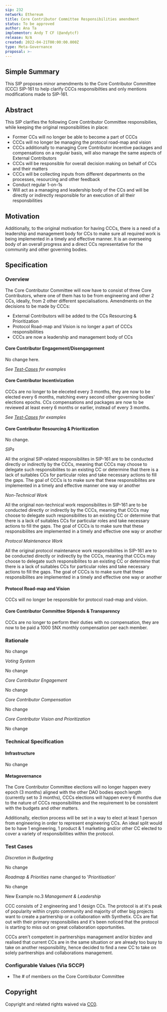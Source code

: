 ```yaml
---
sip: 232
network: Ethereum
title: Core Contributor Committee Responsibilities amendment
status: To be approved
author: Ana Ta
implementor: Andy T CF (@andytcf)
release: N/A
created: 2022-04-21T00:00:00.000Z
type: Meta-Governance
proposal: >-
---
```


## Simple Summary
<!--"If you can't explain it simply, you don't understand it well enough." Simply describe the outcome the proposed changes intends to achieve. This should be non-technical and accessible to a casual community member.-->

This SIP proposes minor amendments to the Core Contributor Committee (CCC) SIP-161 to help clarify CCCs responsibilties and only mentions modifications made to SIP-161.

## Abstract

<!--A short (~200 word) description of the proposed change, the abstract should clearly describe the proposed change. This is what *will* be done if the SIP is implemented, not *why* it should be done or *how* it will be done. If the SIP proposes deploying a new contract, write, "We propose to deploy a new contract that will do x".-->

This SIP clarifies the following Core Contributor Committee responsibilies, while keeping the original responsibilities in place:

- Former CCs will no longer be able to become a part of CCCs
- CCCs will no longer be managing the protocol road-map and vision
- CCCs additionally to managing Core Contributor incentive packages and compensations on a regular basis, will also manage the same aspects of External Contributors
- CCCs will be responsible for overall decision making on behalf of CCs and their matters
- CCCs will be collecting inputs from different departments on the processes, resourcing and other feedback
- Conduct regular 1-on-1s
- Will act as a managing and leadership body of the CCs and will be directly or indirectly responsible for an execution of all their responsbilities

## Motivation

<!--This is the problem statement. This is the *why* of the SIP. It should clearly explain *why* the current state of the protocol is inadequate.  It is critical that you explain *why* the change is needed, if the SIP proposes changing how something is calculated, you must address *why* the current calculation is inaccurate or wrong. This is not the place to describe how the SIP will address the issue!-->

Additionally, to the original motivation for having CCCs, there is a need of a leadership and management body for CCs to make sure all required work is being implemented in a timely and effective manner. It is an overseeing body of an overall progress and a direct CCs representative for the community and other governing bodies. 

## Specification

<!--The specification should describe the syntax and semantics of any new feature, there are five sections
1. Overview
2. Rationale
3. Technical Specification
4. Test Cases
5. Configurable Values
-->

### Overview

<!--This is a high-level overview of *how* the SIP will solve the problem. The overview should clearly describe how the new feature will be implemented.-->

The Core Contributor Committee will now have to consist of three Core Contributors, where one of them has to be from engineering and other 2 CCs, ideally, from 2 other different specialisations. Amendments on the decisions to be made by CCCs:

- External Contributors will be added to the CCs Resourcing & Prioritization 
- Protocol Road-map and Vision is no longer a part of CCCs responsibilities
- CCCs are now a leadership and management body of CCs

#### Core Contributor Engagement/Disengagement

No change here.

_See [Test-Cases](#Test-Cases) for examples_

#### Core Contributor Incentivization

CCCs are no longer to be eleceted every 3 months, they are now to be elected every 6 months, matching every second other governing bodies' elections epochs.
CCs compensations and packages are now to be reviewed at least every 6 months or earlier, instead of every 3 months. 

_See [Test-Cases](#Test-Cases) for examples_

#### Core Contributor Resourcing & Prioritization

No change.

_SIPs_

All the original SIP-related responsibilites in SIP-161 are to be conducted directly or indirectly by the CCCs, meaning that CCCs may choose to delegate such responsibilites to an existing CC or determine that there is a lack of suitables CCs for particular roles and take necessary actions to fill the gaps. The goal of CCCs is to make sure that these responsibilites are implemented in a timely and effective manner one way or another

_Non-Technical Work_

All the original non-technical work responsibilites in SIP-161 are to be conducted directly or indirectly by the CCCs, meaning that CCCs may choose to delegate such responsibilites to an existing CC or determine that there is a lack of suitables CCs for particular roles and take necessary actions to fill the gaps. The goal of CCCs is to make sure that these responsibilites are implemented in a timely and effective one way or another

_Protocol Maintenance Work_

All the original protocol maintenance work responsibilites in SIP-161 are to be conducted directly or indirectly by the CCCs, meaning that CCCs may choose to delegate such responsibilites to an existing CC or determine that there is a lack of suitables CCs for particular roles and take necessary actions to fill the gaps. The goal of CCCs is to make sure that these responsibilites are implemented in a timely and effective one way or another

#### Protocol Road-map and Vision

CCCs will no longer be responsible for protocol road-map and vision.

#### Core Contributor Committee Stipends & Transparency

CCCs are no longer to perform their duties with no compensation, they are now to be paid a 1000 SNX monthly compensation per each member.

### Rationale

<!--This is where you explain the reasoning behind how you propose to solve the problem. Why did you propose to implement the change in this way, what were the considerations and trade-offs? The rationale fleshes out what motivated the design and why particular design decisions were made. It should describe alternate designs that were considered and related work. The rationale may also provide evidence of consensus within the community, and should discuss important objections or concerns raised during discussion.-->

No change

_Voting System_

No change

_Core Contributor Engagement_

No change

_Core Contributor Compensation_

No change

_Core Contributor Vision and Prioritization_

No change

### Technical Specification

#### Infrastructure

No change

#### Metagovernance

The Core Contributor Committee elections will no longer happen every epoch (3 months) aligned with the other DAO bodies epoch length (currently set to 3 months), CCCs elections will happen every 6 months due to the nature of CCCs responsibilites and the requirement to be consistent with the budgets and other matters.

Additionally, election process will be set in a way to elect at least 1 person from engineering in order to represent engineering CCs. An ideal split would be to have 1 engineering, 1 product & 1 marketing and/or other CC elected to cover a variety of responsibilities within the protocol.

### Test Cases

_Discretion in Budgeting_

No change

_Roadmap & Priorities_ name changed to '_Prioritisation_'

No change

New Example no.3
_Management & Leadership_

CCC consists of 2 engineering and 1 design CCs. The protocol is at it's peak of popularity within crypto community and majority of other big projects want to create a partnership or a collaboration with Synthetix. CCs are flat out with their primary responsibilies and it's been noticed that the protocol is starting to miss out on great collaboration opportunities.

CCCs aren't competent in partnerships management and/or bizdev and realised that current CCs are in the same situation or are already too busy to take on another responsibility, hence decided to find a new CC to take on solely partnerships and collaborations management. 

### Configurable Values (Via SCCP)

<!--Please list all values configurable via SCCP under this implementation.-->
- The # of members on the Core Contributor Committee
## Copyright
Copyright and related rights waived via [CC0](https://creativecommons.org/publicdomain/zero/1.0/).
